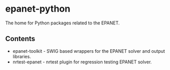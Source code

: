 


# epanet-python
The home for Python packages related to the EPANET.


## Contents
* epanet-toolkit - SWIG based wrappers for the EPANET solver and output libraries.
* nrtest-epanet  - nrtest plugin for regression testing EPANET solver.
